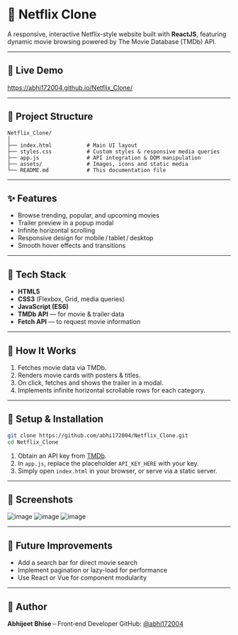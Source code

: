# 🍿 Netflix Clone

A responsive, interactive Netflix-style website built with **ReactJS**, featuring dynamic movie browsing powered by The Movie Database (TMDb) API.

---

## 🚀 Live Demo

https://abhi172004.github.io/Netflix_Clone/

---

## 📂 Project Structure

```
Netflix_Clone/
│
├── index.html           # Main UI layout
├── styles.css           # Custom styles & responsive media queries
├── app.js               # API integration & DOM manipulation
├── assets/              # Images, icons and static media
└── README.md            # This documentation file
```

---

## ✨ Features

* Browse trending, popular, and upcoming movies
* Trailer preview in a popup modal
* Infinite horizontal scrolling
* Responsive design for mobile / tablet / desktop
* Smooth hover effects and transitions

---

## 🔧 Tech Stack

* **HTML5**
* **CSS3** (Flexbox, Grid, media queries)
* **JavaScript (ES6)**
* **TMDb API** — for movie & trailer data
* **Fetch API** — to request movie information

---

## 🚧 How It Works

1. Fetches movie data via TMDb.
2. Renders movie cards with posters & titles.
3. On click, fetches and shows the trailer in a modal.
4. Implements infinite horizontal scrollable rows for each category.

---

## 🧹 Setup & Installation

```bash
git clone https://github.com/abhi172004/Netflix_Clone.git
cd Netflix_Clone
```

1. Obtain an API key from [TMDb](https://www.themoviedb.org/).
2. In `app.js`, replace the placeholder `API_KEY_HERE` with your key.
3. Simply open `index.html` in your browser, or serve via a static server.

---

## 📸 Screenshots

![image](https://github.com/user-attachments/assets/a2687bfb-08e1-41e5-8814-d560bfb1d0bf)
![image](https://github.com/user-attachments/assets/8fae9dfe-91e6-4144-a808-9e1bc4f20fcf)
![image](https://github.com/user-attachments/assets/2b416bd3-5f58-460e-ae7e-58289a8b9a41)


---

## 🔄 Future Improvements

* Add a search bar for direct movie search
* Implement pagination or lazy-load for performance
* Use React or Vue for component modularity

---

## 👤 Author

**Abhijeet Bhise** – Front‑end Developer
GitHub: [@abhi172004](https://github.com/abhi172004)

